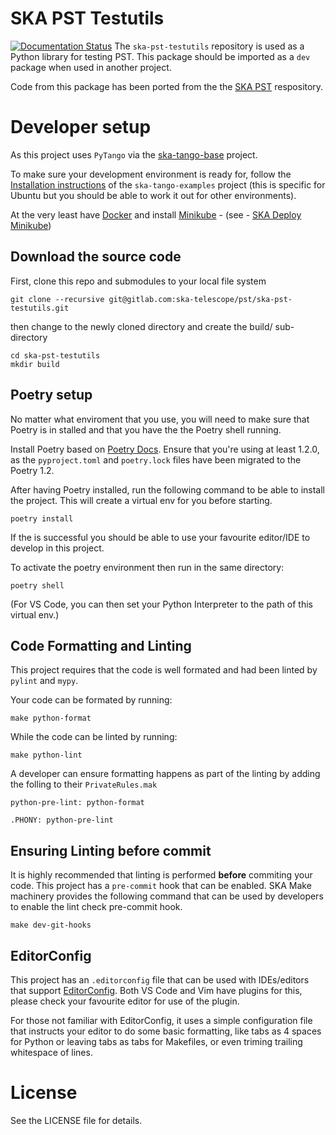 SKA PST Testutils
=================

[![Documentation Status](https://readthedocs.org/projects/ska-telescope-ska-pst-testutils/badge/?version=latest)](https://developer.skao.int/projects/ska-pst-testutils/en/latest/)
The `ska-pst-testutils` repository is used as a Python library for testing PST. This package should be imported as a `dev` package when used in
another project.

Code from this package has been ported from the the [SKA PST](https://gitlab.com/ska-telescope/pst/ska-pst) respository.

# Developer setup

As this project uses `PyTango` via the [ska-tango-base](https://gitlab.com/ska-telescope/ska-tango-base) project.

To make sure your development environment is ready for, follow the [Installation instructions](https://gitlab.com/ska-telescope/ska-tango-examples#installation)  of the `ska-tango-examples` project (this is specific for Ubuntu but you should be able to work it out for other environments).

At the very least have [Docker](https://docs.docker.com/get-docker/) and install [Minikube](https://minikube.sigs.k8s.io/docs/) - (see - [SKA Deploy Minikube](https://gitlab.com/ska-telescope/sdi/ska-cicd-deploy-minikube))

## Download the source code

First, clone this repo and submodules to your local file system

    git clone --recursive git@gitlab.com:ska-telescope/pst/ska-pst-testutils.git

then change to the newly cloned directory and create the build/ sub-directory

    cd ska-pst-testutils
    mkdir build

## Poetry setup

No matter what enviroment that you use, you will need to make sure that Poetry is in stalled and that you have the the Poetry shell running.

Install Poetry based on [Poetry Docs](https://python-poetry.org/docs/). Ensure that you're using at least 1.2.0, as the
`pyproject.toml` and `poetry.lock` files have been migrated to the Poetry 1.2.

After having Poetry installed, run the following command to be able to install the project. This will create a virtual env for you before starting.

    poetry install


If the is successful you should be able to use your favourite editor/IDE to develop in this project.

To activate the poetry environment then run in the same directory:

    poetry shell

(For VS Code, you can then set your Python Interpreter to the path of this virtual env.)

## Code Formatting and Linting

This project requires that the code is well formated and had been linted by `pylint` and `mypy`.

Your code can be formated by running:

    make python-format

While the code can be linted by running:

    make python-lint

A developer can ensure formatting happens as part of the linting by adding the folling to their
`PrivateRules.mak`

```make
python-pre-lint: python-format

.PHONY: python-pre-lint
```

## Ensuring Linting before commit

It is highly recommended that linting is performed **before** commiting your code.  This project
has a `pre-commit` hook that can be enabled.  SKA Make machinery provides the following command
that can be used by developers to enable the lint check pre-commit hook.

    make dev-git-hooks

## EditorConfig

This project has an `.editorconfig` file that can be used with IDEs/editors that support
[EditorConfig](https://editorconfig.org/).  Both VS Code and Vim have plugins for this,
please check your favourite editor for use of the plugin.

For those not familiar with EditorConfig, it uses a simple configuration file that
instructs your editor to do some basic formatting, like tabs as 4 spaces for Python or
leaving tabs as tabs for Makefiles, or even triming trailing whitespace of lines.

# License

See the LICENSE file for details.

